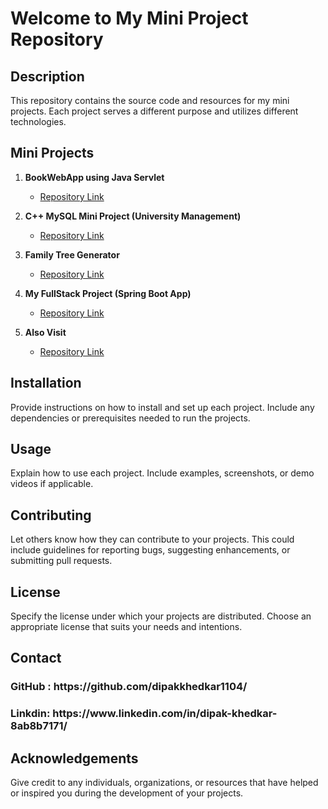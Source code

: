 # Welcome to My Mini Project Repository

## Description
This repository contains the source code and resources for my mini projects. Each project serves a different purpose and utilizes different technologies.

## Mini Projects

1. **BookWebApp using Java Servlet**
   - [Repository Link](https://github.com/dipakkhedkar1104/Mini-Projects/tree/main/BookWebApp-Java-Servlet)

2. **C++ MySQL Mini Project (University Management)**
   - [Repository Link](https://github.com/dipakkhedkar1104/Mini-Projects/tree/main/C%2B%2B%20_MySQL_Mini_project/MyProjectsCPP)

3. **Family Tree Generator**
   - [Repository Link](https://github.com/dipakkhedkar1104/Mini-Projects/tree/main/Family-Tree-Generator)

4. **My FullStack Project (Spring Boot App)**
   - [Repository Link](https://github.com/dipakkhedkar1104/Mini-Projects/tree/main/My_FullStack_Project_SpringB-react)
  
5. **Also Visit**
   - [Repository Link]( https://github.com/dipakkhedkar1104/Restaurant-Management-System-.git)

## Installation
Provide instructions on how to install and set up each project. Include any dependencies or prerequisites needed to run the projects.

## Usage
Explain how to use each project. Include examples, screenshots, or demo videos if applicable.

## Contributing
Let others know how they can contribute to your projects. This could include guidelines for reporting bugs, suggesting enhancements, or submitting pull requests.

## License
Specify the license under which your projects are distributed. Choose an appropriate license that suits your needs and intentions.

## Contact
<h3> <b>GitHub :</b> https://github.com/dipakkhedkar1104/</h3>
<h3> <b> Linkdin: </b> https://www.linkedin.com/in/dipak-khedkar-8ab8b7171/</h3>

## Acknowledgements
Give credit to any individuals, organizations, or resources that have helped or inspired you during the development of your projects.
